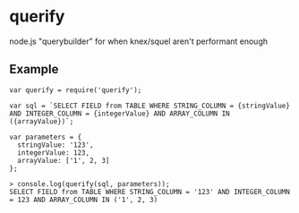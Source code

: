 # querify
node.js "querybuilder" for when knex/squel aren't performant enough

## Example

```
var querify = require('querify');

var sql = `SELECT FIELD from TABLE WHERE STRING_COLUMN = {stringValue} AND INTEGER_COLUMN = {integerValue} AND ARRAY_COLUMN IN ({arrayValue})`;

var parameters = {
  stringValue: '123',
  integerValue: 123,
  arrayValue: ['1', 2, 3]
};

> console.log(querify(sql, parameters));
SELECT FIELD from TABLE WHERE STRING_COLUMN = '123' AND INTEGER_COLUMN = 123 AND ARRAY_COLUMN IN ('1', 2, 3)
```
